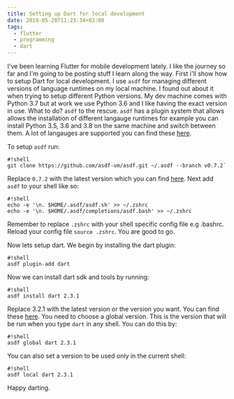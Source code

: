 ```yaml
---
title: Setting up Dart for local development
date: 2019-05-28T11:23:34+03:00
tags:
  - flutter
  - programming
  - dart
---
```


I've been learning Flutter for mobile development lately. I like the journey so far and I'm going to be posting stuff I learn along the way. First i'll show how to setup Dart for local development. I use `asdf` for managing different versions of language runtimes on my local machine. I found out about it when trying to setup different Python versions. My dev machine comes with Python 3.7 but at work we use Python 3.6 and I like having the exact version in use. What to do? `asdf` to the rescue. `asdf` has a plugin system that allows allows the installation of different langauge runtimes for example you can install Python 3.5, 3.6 and 3.8 on the same machine and switch between them. A lot of langauges are supported you can find these [here](https://asdf-vm.com/#/plugins-all).

To setup `asdf` run:

```
#!shell
git clone https://github.com/asdf-vm/asdf.git ~/.asdf --branch v0.7.2`
```

Replace `0.7.2` with the latest version which you can find [here](https://github.com/asdf-vm/asdf/releases). Next add `asdf` to your shell like so:

```
#!shell
echo -e '\n. $HOME/.asdf/asdf.sh' >> ~/.zshrc
echo -e '\n. $HOME/.asdf/completions/asdf.bash' >> ~/.zshrc
```

Remember to replace `.zshrc` with your shell specific config file e.g .bashrc. Reload your config file `source .zshrc`. You are good to go.

Now lets setup dart. We begin by installing the dart plugin:

```
#!shell
asdf plugin-add dart
```

Now we can install dart sdk and tools by running:

```
#!shell
asdf install dart 2.3.1
```

Replace 3.2.1 with the latest version or the version you want. You can find these [here](https://github.com/dart-lang/sdk/releases). You need to choose a global version. This is the version that will be run when you type `dart` in any shell. You can do this by:

```
#!shell
asdf global dart 2.3.1
```

You can also set a version to be used only in the current shell:

```
#!shell
asdf local dart 2.3.1
```

Happy darting.
